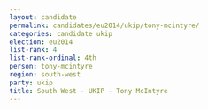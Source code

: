 ```yaml
---
layout: candidate
permalink: candidates/eu2014/ukip/tony-mcintyre/
categories: candidate ukip
election: eu2014
list-rank: 4
list-rank-ordinal: 4th
person: tony-mcintyre
region: south-west
party: ukip
title: South West - UKIP - Tony McIntyre
---
```

